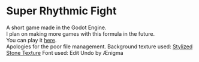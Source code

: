 # Super Rhythmic Fight
A short game made in the Godot Engine.  
I plan on making more games with this formula in the future.  
You can play it [here](https://azzlul.itch.io/super-rhythmic-fight).  
Apologies for the poor file management.
Background texture used: [Stylized Stone Texture](https://lowlypoly.com/products/stones-hand-painted-texture-vol_7_1)
Font used: Edit Undo by Ænigma

